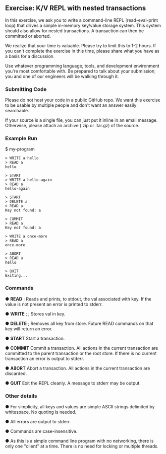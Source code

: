 ## Exercise: K/V REPL with nested transactions

In this exercise, we ask you to write a command-line REPL (read-eval-print loop) that drives a simple in-memory key/value storage system. This system should also allow for nested transactions. A transaction can then be committed or aborted.

We realize that your time is valuable. Please try to limit this to 1-2 hours. If you can't complete the exercise in this time, please share what you have as a basis for a discussion.

Use whatever programming language, tools, and development environment you're most comfortable with. Be prepared to talk about your submission; you and one of our engineers will be walking through it.

### Submitting Code

Please do not host your code in a public GitHub repo. We want this exercise to be usable by
multiple people and don't want an answer easily searchable.

If your source is a single file, you can just put it inline in an email message. Otherwise, please
attach an archive (.zip or .tar.gz) of the source.

### Example Run

$ my-program

```shell
> WRITE a hello
> READ a
hello

> START
> WRITE a hello-again
> READ a
hello-again

> START
> DELETE a
> READ a
Key not found: a

> COMMIT
> READ a
Key not found: a

> WRITE a once-more
> READ a
once-more

> ABORT
> READ a
hello

> QUIT
Exiting...

```

### Commands

● **READ** <key>; Reads and prints, to stdout, the val associated with key. If the value is not
present an error is printed to stderr.

● **WRITE** <key>; <val>; Stores val in key.

● **DELETE** <key>; Removes all key from store. Future READ commands on that key will
return an error.

● **START** Start a transaction.

● **COMMIT** Commit a transaction. All actions in the current transaction are committed to
the parent transaction or the root store. If there is no current transaction an error is
output to stderr.

● **ABORT** Abort a transaction. All actions in the current transaction are discarded.

● **QUIT** Exit the REPL cleanly. A message to stderr may be output.

### Other details

● For simplicity, all keys and values are simple ASCII strings delimited by whitespace. No
quoting is needed.

● All errors are output to stderr.

● Commands are case-insensitive.

● As this is a simple command line program with no networking, there is only one &quot;client&quot;
at a time. There is no need for locking or multiple threads.
